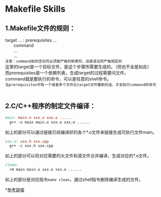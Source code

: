 # Makefile Skills

## 1.Makefile文件的规则：
target ... : prerequisites ... </br>
&emsp;&emsp;command </br>
&emsp;&emsp;... </br>
&emsp;&emsp;... </br>
`注意：command前的空白符必须是严格的制表符，这是语法所严格规定的` </br>
这里的target是一个目标文件，是这个步骤所需要生成的。（但也不全是如此）  
而prerequisites是一个依赖列表，生成target的过程需要问文件。  
command就是要执行的命令，可以是任意的shell命令。  
`当prerequisites中有一个或者多个文件比target文件要新的话，才会执行command的命令`  
</br>


## 2.C/C++程序的制定文件编译：
```makefile
main: main.o xxx.o xxx.o ......
  g++ -o main main.o xxx.o xxx.o ......
```
如上的部分可以通过链接已经编译好的各个*.o文件来链接生成可执行文件main。  
```makefile
xxx.o: xxx.h xxx.cpp
  g++ -c xxx.h xxx.cpp
```
如上的部分可以将对应需要的头文件和源文件合并编译，生成对应的*.o文件。
```makefile
clean:
  rm main main.o xxx.o xxx.o ......
```
如上的部分是对应指令`make clean`，通过shell指令删除编译生成的文件。  









*[参考链接](https://seisman.github.io/how-to-write-makefile/introduction.html#id1 "Makefile介绍")  
